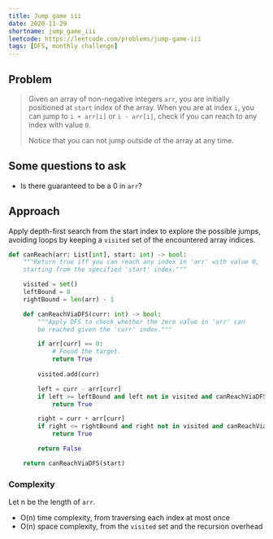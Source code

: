 ```yaml
---
title: Jump game iii
date: 2020-11-29
shortname: jump_game_iii
leetcode: https://leetcode.com/problems/jump-game-iii
tags: [DFS, monthly challenge]
---
```


## Problem

> Given an array of non-negative integers `arr`,
> you are initially positioned at `start` index of the array.
> When you are at index `i`, you can jump to `i + arr[i]` or `i - arr[i]`,
> check if you can reach to any index with value `0`.
> 
> Notice that you can not jump outside of the array at any time.

## Some questions to ask

* Is there guaranteed to be a 0 in `arr`?

## Approach

Apply depth-first search from the start index to explore the possible jumps,
avoiding loops by keeping a `visited` set of the encountered array indices.

```python
def canReach(arr: List[int], start: int) -> bool:
    """Return true iff you can reach any index in 'arr' with value 0,
    starting from the specified 'start' index."""

    visited = set()
    leftBound = 0
    rightBound = len(arr) - 1

    def canReachViaDFS(curr: int) -> bool:
        """Apply DFS to check whether the zero value in 'arr' can
        be reached given the 'curr' index."""

        if arr[curr] == 0:
            # Found the target.
            return True
        
        visited.add(curr)

        left = curr - arr[curr]
        if left >= leftBound and left not in visited and canReachViaDFS(left):
            return True

        right = curr + arr[curr]
        if right <= rightBound and right not in visited and canReachViaDFS(right):
            return True

        return False

    return canReachViaDFS(start)
```

### Complexity

Let n be the length of `arr`.

* O(n) time complexity, from traversing each index at most once
* O(n) space complexity, from the `visited` set and the recursion overhead